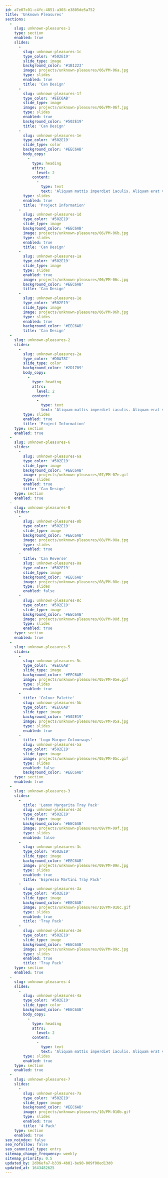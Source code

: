 ```yaml
---
id: a7e07c01-c4fc-4851-a303-e3805de5a752
title: 'Unknown Pleasures'
sections:
  -
    slug: unknown-pleasures-1
    type: section
    enabled: true
    slides:
      -
        slug: unknown-pleasures-1c
        type_color: '#502E19'
        slide_type: image
        background_color: '#1B1223'
        image: projects/unknown-pleasures/06/PM-06a.jpg
        type: slides
        enabled: true
        title: 'Can Design'
      -
        slug: unknown-pleasures-1f
        type_color: '#EEC6AB'
        slide_type: image
        image: projects/unknown-pleasures/06/PM-06f.jpg
        type: slides
        enabled: true
        background_color: '#502E19'
        title: 'Can Design'
      -
        slug: unknown-pleasures-1e
        type_color: '#502E19'
        slide_type: color
        background_color: '#EEC6AB'
        body_copy:
          -
            type: heading
            attrs:
              level: 2
            content:
              -
                type: text
                text: 'Aliquam mattis imperdiet iaculis. Aliquam erat volutpat. Proin aliquet sem et tellus. Vivamus in vulputate ex, eget consectetur ligula. Nullam pretium porttitor bibendum. Aenean lorem massa, mattis non nunc id, ultricies condimentum diam. Quisque ac urnasuscipit tortor lobortis mollis.'
        type: slides
        enabled: true
        title: 'Project Information'
      -
        slug: unknown-pleasures-1d
        type_color: '#502E19'
        slide_type: image
        background_color: '#EEC6AB'
        image: projects/unknown-pleasures/06/PM-06b.jpg
        type: slides
        enabled: true
        title: 'Can Design'
      -
        slug: unknown-pleasures-1a
        type_color: '#502E19'
        slide_type: image
        type: slides
        enabled: true
        image: projects/unknown-pleasures/06/PM-06c.jpg
        background_color: '#EEC6AB'
        title: 'Can Design'
      -
        slug: unknown-pleasures-1e
        type_color: '#502E19'
        slide_type: image
        image: projects/unknown-pleasures/06/PM-06h.jpg
        type: slides
        enabled: true
        background_color: '#EEC6AB'
        title: 'Can Design'
  -
    slug: unknown-pleasures-2
    slides:
      -
        slug: unknown-pleasures-2a
        type_color: '#D0A78C'
        slide_type: color
        background_color: '#2D1709'
        body_copy:
          -
            type: heading
            attrs:
              level: 2
            content:
              -
                type: text
                text: 'Aliquam mattis imperdiet iaculis. Aliquam erat volutpat. Proin aliquet sem et tellus. Vivamus in vulputate ex, eget consectetur ligula. Nullam pretium porttitor bibendum. Aenean lorem massa, mattis non nunc id, ultricies condimentum diam. Quisque ac urnasuscipit tortor lobortis mollis.'
        type: slides
        enabled: true
        title: 'Project Information'
    type: section
    enabled: true
  -
    slug: unknown-pleasures-6
    slides:
      -
        slug: unknown-pleasures-6a
        type_color: '#502E19'
        slide_type: image
        background_color: '#EEC6AB'
        image: projects/unknown-pleasures/07/PM-07e.gif
        type: slides
        enabled: true
        title: 'Can Design'
    type: section
    enabled: true
  -
    slug: unknown-pleasures-8
    slides:
      -
        slug: unknown-pleasures-8b
        type_color: '#502E19'
        slide_type: image
        background_color: '#EEC6AB'
        image: projects/unknown-pleasures/08/PM-08a.jpg
        type: slides
        enabled: true
      -
        title: 'Can Reverse'
        slug: unknown-pleasures-8a
        type_color: '#502E19'
        slide_type: image
        background_color: '#EEC6AB'
        image: projects/unknown-pleasures/08/PM-08e.jpg
        type: slides
        enabled: false
      -
        slug: unknown-pleasures-8c
        type_color: '#502E19'
        slide_type: image
        background_color: '#EEC6AB'
        image: projects/unknown-pleasures/08/PM-08d.jpg
        type: slides
        enabled: true
    type: section
    enabled: true
  -
    slug: unknown-pleasures-5
    slides:
      -
        slug: unknown-pleasures-5c
        type_color: '#EEC6AB'
        slide_type: image
        background_color: '#EEC6AB'
        image: projects/unknown-pleasures/05/PM-05e.gif
        type: slides
        enabled: true
      -
        title: 'Colour Palette'
        slug: unknown-pleasures-5b
        type_color: '#EEC6AB'
        slide_type: image
        background_color: '#502E19'
        image: projects/unknown-pleasures/05/PM-05a.jpg
        type: slides
        enabled: true
      -
        title: 'Logo Marque Colourways'
        slug: unknown-pleasures-5a
        type_color: '#502E19'
        slide_type: image
        image: projects/unknown-pleasures/05/PM-05c.gif
        type: slides
        enabled: false
        background_color: '#EEC6AB'
    type: section
    enabled: true
  -
    slug: unknown-pleasures-3
    slides:
      -
        title: 'Lemon Margarita Tray Pack'
        slug: unknown-pleasures-3d
        type_color: '#502E19'
        slide_type: image
        background_color: '#EEC6AB'
        image: projects/unknown-pleasures/09/PM-09f.jpg
        type: slides
        enabled: false
      -
        slug: unknown-pleasures-3c
        type_color: '#502E19'
        slide_type: image
        background_color: '#EEC6AB'
        image: projects/unknown-pleasures/09/PM-09n.jpg
        type: slides
        enabled: true
        title: 'Espresso Martini Tray Pack'
      -
        slug: unknown-pleasures-3a
        type_color: '#502E19'
        slide_type: image
        background_color: '#EEC6AB'
        image: projects/unknown-pleasures/10/PM-010c.gif
        type: slides
        enabled: true
        title: 'Tray Pack'
      -
        slug: unknown-pleasures-3e
        type_color: '#502E19'
        slide_type: image
        background_color: '#EEC6AB'
        image: projects/unknown-pleasures/09/PM-09c.jpg
        type: slides
        enabled: true
        title: 'Tray Pack'
    type: section
    enabled: true
  -
    slug: unknown-pleasures-4
    slides:
      -
        slug: unknown-pleasures-4a
        type_color: '#502E19'
        slide_type: color
        background_color: '#EEC6AB'
        body_copy:
          -
            type: heading
            attrs:
              level: 2
            content:
              -
                type: text
                text: 'Aliquam mattis imperdiet iaculis. Aliquam erat volutpat. Proin aliquet sem et tellus. Vivamus in vulputate ex, eget consectetur ligula. Nullam pretium porttitor bibendum. Aenean lorem massa, mattis non nunc id, ultricies condimentum diam. Quisque ac urnasuscipit tortor lobortis mollis.'
        type: slides
        enabled: true
    type: section
    enabled: true
  -
    slug: unknown-pleasures-7
    slides:
      -
        slug: unknown-pleasures-7a
        type_color: '#502E19'
        slide_type: image
        background_color: '#EEC6AB'
        image: projects/unknown-pleasures/10/PM-010b.gif
        type: slides
        enabled: true
        title: '4 Pack'
    type: section
    enabled: true
seo_noindex: false
seo_nofollow: false
seo_canonical_type: entry
sitemap_change_frequency: weekly
sitemap_priority: 0.5
updated_by: 2d06efa7-b339-4b01-be90-009f00ed13d0
updated_at: 1643482625
---
```

